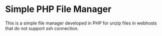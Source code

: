 # Simple PHP File Manager
This is a simple file manager developed in PHP for unzip files in webhosts that do not support ssh connection.
